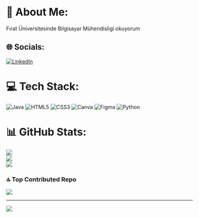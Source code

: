 # 💫 About Me:
Fırat Üniversitesinde Bilgisayar Mühendisligi okuyorum


## 🌐 Socials:
[![LinkedIn](https://img.shields.io/badge/LinkedIn-%230077B5.svg?logo=linkedin&logoColor=white)](https://linkedin.com/in/mert-aydın-0578a420b/) 

# 💻 Tech Stack:
![Java](https://img.shields.io/badge/java-%23ED8B00.svg?style=for-the-badge&logo=openjdk&logoColor=white) ![HTML5](https://img.shields.io/badge/html5-%23E34F26.svg?style=for-the-badge&logo=html5&logoColor=white) ![CSS3](https://img.shields.io/badge/css3-%231572B6.svg?style=for-the-badge&logo=css3&logoColor=white) ![Canva](https://img.shields.io/badge/Canva-%2300C4CC.svg?style=for-the-badge&logo=Canva&logoColor=white) ![Figma](https://img.shields.io/badge/figma-%23F24E1E.svg?style=for-the-badge&logo=figma&logoColor=white) ![Python](https://img.shields.io/badge/python-3670A0?style=for-the-badge&logo=python&logoColor=ffdd54)
# 📊 GitHub Stats:
![](https://github-readme-stats.vercel.app/api?username=Merd0&theme=dark&hide_border=false&include_all_commits=false&count_private=false)<br/>
![](https://github-readme-streak-stats.herokuapp.com/?user=Merd0&theme=dark&hide_border=false)<br/>
![](https://github-readme-stats.vercel.app/api/top-langs/?username=Merd0&theme=dark&hide_border=false&include_all_commits=false&count_private=false&layout=compact)

### 🔝 Top Contributed Repo
![](https://github-contributor-stats.vercel.app/api?username=Merd0&limit=5&theme=dark&combine_all_yearly_contributions=true)

---
[![](https://visitcount.itsvg.in/api?id=Merd0&icon=2&color=6)](https://visitcount.itsvg.in)

<!-- Proudly created with GPRM ( https://gprm.itsvg.in ) -->
